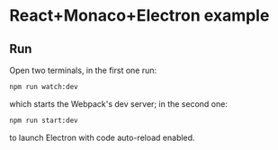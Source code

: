 # React+Monaco+Electron example

## Run

Open two terminals, in the first one run:

```bash
npm run watch:dev
```

which starts the Webpack's dev server; in the second one:

```bash
npm run start:dev
```

to launch Electron with code auto-reload enabled.
